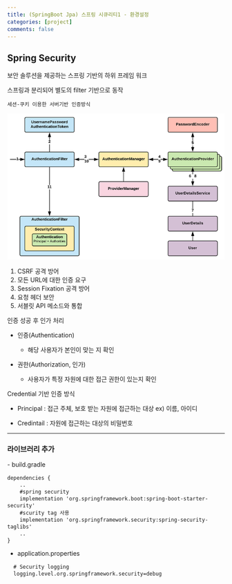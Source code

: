 ```yaml
---
title: (SpringBoot Jpa) 스프링 시큐리티1 - 환경설정
categories: [project]
comments: false
---
```


<h2>Spring Security</h2>

보안 솔루션을 제공하는 스프링 기반의 하위 프레임 워크

스프링과 분리되어 별도의 filter 기반으로 동작

`세션-쿠키 이용한 서버기반 인증방식`

![img.png](../assets/img/springsecurity)

1. CSRF 공격 방어
2. 모든 URL에 대한 인증 요구
3. Session Fixation 공격 방어
4. 요청 헤더 보안
5. 서블릿 API 메소드와 통합

인증 성공 후 인가 처리
* 인증(Authentication)

    - 해당 사용자가 본인이 맞는 지 확인

* 권한(Authorization, 인가)
    
    - 사용자가 특정 자원에 대한 접근 권한이 있는지 확인
  
Credential 기반 인증 방식
* Principal : 접근 주체, 보호 받는 자원에 접근하는 대상 ex) 이름, 아이디
  
* Credintail : 자원에 접근하는 대상의 비밀번호
  
----

<h3>라이브러리 추가</h3>
- build.gradle

```shell
dependencies {
    ..
    #spring security
    implementation 'org.springframework.boot:spring-boot-starter-security'
    #scurity tag 사용
    implementation 'org.springframework.security:spring-security-taglibs'
    ..
}
```
  
- application.properties

```shell
  # Security logging
  logging.level.org.springframework.security=debug
```
  
